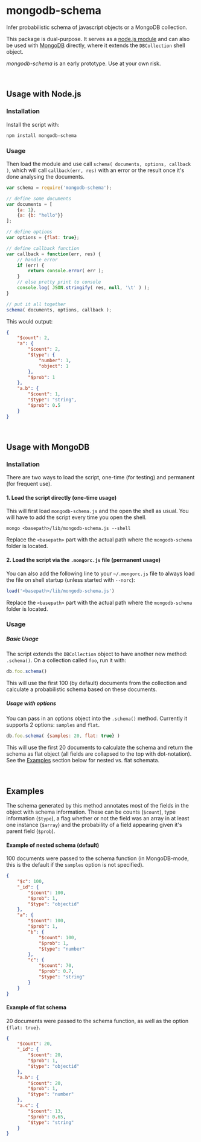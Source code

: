 mongodb-schema
==============

Infer probabilistic schema of javascript objects or a MongoDB collection. 

This package is dual-purpose. It serves as a [node.js module](#usage-with-nodejs) and can also be used with [MongoDB](#usage-with-mongodb) directly, where it extends the `DBCollection` shell object.

_mongodb-schema_ is an early prototype. Use at your own risk.

<br>

## Usage with Node.js

### Installation
Install the script with:

```
npm install mongodb-schema
```

### Usage 

Then load the module and use call `schema( documents, options, callback )`, which will call `callback(err, res)` with an error or the result once it's done analysing the documents.

```js
var schema = require('mongodb-schema');

// define some documents
var documents = [
    {a: 1},
    {a: {b: "hello"}}
];

// define options
var options = {flat: true};

// define callback function
var callback = function(err, res) {
    // handle error
    if (err) {
        return console.error( err );
    }
    // else pretty print to console
    console.log( JSON.stringify( res, null, '\t' ) );
}

// put it all together
schema( documents, options, callback );
```

This would output:
```json
{
    "$count": 2,
    "a": {
        "$count": 2,
        "$type": {
            "number": 1,
            "object": 1
        },
        "$prob": 1
    },
    "a.b": {
        "$count": 1,
        "$type": "string",
        "$prob": 0.5
    }
}
```

<br>

## Usage with MongoDB

### Installation

There are two ways to load the script, one-time (for testing) and permanent (for frequent use).

#### 1. Load the script directly (one-time usage)

This will first load `mongodb-schema.js` and the open the shell as usual. You will have to add the script every time you open the shell. 

```
mongo <basepath>/lib/mongodb-schema.js --shell
```

Replace the `<basepath>` part with the actual path where the `mongodb-schema` folder is located.

#### 2. Load the script via the `.mongorc.js` file (permanent usage)

You can also add the following line to your `~/.mongorc.js` file to always load the file on shell startup (unless started with `--norc`):

```js
load('<basepath>/lib/mongodb-schema.js')
```

Replace the `<basepath>` part with the actual path where the `mongodb-schema` folder is located.


### Usage

##### Basic Usage

The script extends the `DBCollection` object to have another new method: `.schema()`. On a collection called `foo`, run it with:

```js
db.foo.schema()
```

This will use the first 100 (by default) documents from the collection and calculate a probabilistic schema based on these documents.

##### Usage with options

You can pass in an options object into the `.schema()` method. Currently it supports 2 options: `samples` and `flat`.

```js
db.foo.schema( {samples: 20, flat: true} )
```

This will use the first 20 documents to calculate the schema and return the schema as flat object (all fields are collapsed to the top with dot-notation). See the [Examples](#examples) section below for nested vs. flat schemata. 

<br>

## Examples 

The schema generated by this method annotates most of the fields in the object with schema information. These can be counts (`$count`), type information (`$type`), a flag whether or not the field was an array in at least one instance (`$array`) and the probability of a field appearing given it's parent field (`$prob`).

#### Example of nested schema (default)

100 documents were passed to the schema function (in MongoDB-mode, this is the default if the `samples` option is not specified).

```json
{
    "$c": 100,
    "_id": {
        "$count": 100,
        "$prob": 1, 
        "$type": "objectid"
    },
    "a": {
        "$count": 100,
        "$prob": 1,
        "b": {
            "$count": 100,
            "$prob": 1,
            "$type": "number"
        },
        "c": {
            "$count": 70,
            "$prob": 0.7,
            "$type": "string"
        }
    }
}
```


#### Example of flat schema

20 documents were passed to the schema function, as well as the option `{flat: true}`.

```json
{
    "$count": 20,
    "_id": {
        "$count": 20,
        "$prob": 1, 
        "$type": "objectid"
    },
    "a.b": {
        "$count": 20,
        "$prob": 1,
        "$type": "number"
    },
    "a.c": {
        "$count": 13,
        "$prob": 0.65,
        "$type": "string"
    }
}
```